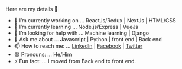  Here are my details 👋
 
 - 🔭 I’m currently working on ... ReactJs/Redux | NextJs | HTML/CSS
 - 🌱 I’m currently learning ... Node.js/Express | VueJs
 - 🤔 I’m looking for help with ... Machine learning | Django
 - 💬 Ask me about ... Javascript | Python | front end | Back end
 - 📫 How to reach me: ... [LinkedIn](https://www.linkedin.com/in/rohan-sharma-532847129) | [Facebook](https://www.facebook.com/rbohre.rb7) | [Twitter](https://twitter.com/rohansb540)
 - 😄 Pronouns: ... He/Him
 - ⚡ Fun fact: ... I moved from Back end to front end.

<!--
**rohans540/rohans540** is a ✨ _special_ ✨ repository because its `README.md` (this file) appears on your GitHub profile.
-->
